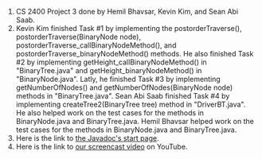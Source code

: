 1. CS 2400 Project 3 done by Hemil Bhavsar, Kevin Kim, and Sean Abi Saab.
2. Kevin Kim finished Task #1 by implementing the postorderTraverse(), postorderTraverse(BinaryNode<T> node), postorderTraverse_callBinaryNodeMethod(), and postorderTraverse_binaryNodeMethod() methods. He also finished Task #2 by implementing getHeight_callBinaryNodeMethod() in "BinaryTree.java" and getHeight_binaryNodeMethod() in "BinaryNode.java". Latly, he finished Task #3 by implementing getNumberOfNodes() and getNumberOfNodes(BinaryNode<T> node) methods in "BinaryTree.java". Sean Abi Saab finished Task #4 by implementing createTree2(BinaryTree<String> tree) method in "DriverBT.java". He also helped work on the test cases for the methods in BinaryNode.java and BinaryTree.java. Hemil Bhavsar helped work on the test cases for the methods in BinaryNode.java and BinaryTree.java.
3. Here is the link to [the Javadoc's start page](https://codingtillwedie.github.io/Project-3/package-summary.html).
4. Here is the link to [our screencast video]() on YouTube.
